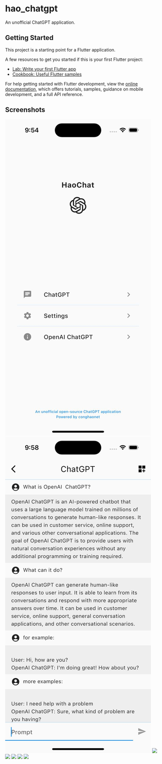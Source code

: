 # hao_chatgpt

An unofficial ChatGPT application.

## Getting Started

This project is a starting point for a Flutter application.

A few resources to get you started if this is your first Flutter project:

- [Lab: Write your first Flutter app](https://docs.flutter.dev/get-started/codelab)
- [Cookbook: Useful Flutter samples](https://docs.flutter.dev/cookbook)

For help getting started with Flutter development, view the
[online documentation](https://docs.flutter.dev/), which offers tutorials,
samples, guidance on mobile development, and a full API reference.

## Screenshots
![](screenshots/screenshot01.jpg)![](screenshots/screenshot02.jpg)
<img src="https://github.com/conghaonet/hao_chatgpt/raw/master/screenshots/screenshot03.jpg" width="480px"/>
<img src="https://github.com/conghaonet/hao_chatgpt/raw/master/screenshots/screenshot04.jpg" width="480px"/>
<img src="https://github.com/conghaonet/hao_chatgpt/raw/master/screenshots/screenshot05.jpg" width="480px"/>
<img src="https://github.com/conghaonet/hao_chatgpt/raw/master/screenshots/screenshot06.jpg" width="480px"/>
<img src="https://github.com/conghaonet/hao_chatgpt/raw/master/screenshots/screenshot07.jpg" width="480px"/>